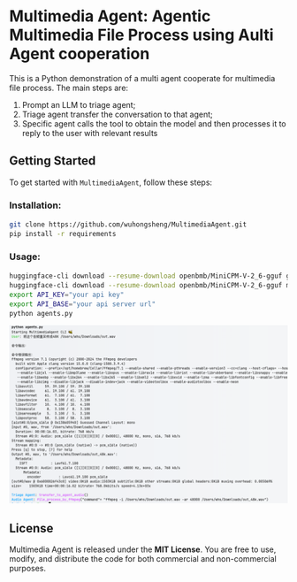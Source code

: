 # Multimedia Agent: Agentic Multimedia File Process using Aulti Agent cooperation

This is a Python demonstration of a multi agent cooperate for multimedia file process. The main steps are:
1. Prompt an LLM to triage agent;
2. Triage agent transfer the conversation to that agent;
3. Specific agent calls the tool to obtain the model and then processes it to reply to the user with relevant results


## Getting Started

To get started with `MultimediaAgent`, follow these steps:

### Installation:

```bash
git clone https://github.com/wuhongsheng/MultimediaAgent.git
pip install -r requirements
```

### Usage:

```bash
huggingface-cli download --resume-download openbmb/MiniCPM-V-2_6-gguf ggml-model-Q4_K_M.gguf --local-dir ./models/
huggingface-cli download --resume-download openbmb/MiniCPM-V-2_6-gguf mmproj-model-f16.gguf --local-dir ./models/
export API_KEY="your api key"
export API_BASE="your api server url"
python agents.py
```
![](./imgs/img.png)

## License

Multimedia Agent is released under the **MIT License**. You are free to use, modify, and distribute the code
for both commercial and non-commercial purposes.



